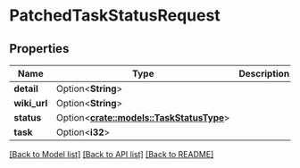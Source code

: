 # PatchedTaskStatusRequest

## Properties

Name | Type | Description | Notes
------------ | ------------- | ------------- | -------------
**detail** | Option<**String**> |  | [optional]
**wiki_url** | Option<**String**> |  | [optional]
**status** | Option<[**crate::models::TaskStatusType**](TaskStatusType.md)> |  | [optional]
**task** | Option<**i32**> |  | [optional]

[[Back to Model list]](../README.md#documentation-for-models) [[Back to API list]](../README.md#documentation-for-api-endpoints) [[Back to README]](../README.md)


